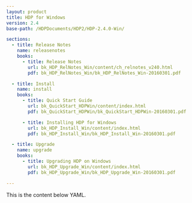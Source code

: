 ```yaml
---
layout: product
title: HDP for Windows
version: 2.4
base-path: /HDPDocuments/HDP2/HDP-2.4.0-Win/

sections:
  - title: Release Notes
    name: releasenotes
    books:
      - title: Release Notes
        url: bk_HDP_RelNotes_Win/content/ch_relnotes_v240.html
        pdf: bk_HDP_RelNotes_Win/bk_HDP_RelNotes_Win-20160301.pdf

  - title: Install
    name: install
    books:
      - title: Quick Start Guide
        url: bk_QuickStart_HDPWin/content/index.html
        pdf: bk_QuickStart_HDPWin/bk_QuickStart_HDPWin-20160301.pdf

      - title: Installing HDP for Windows
        url: bk_HDP_Install_Win/content/index.html
        pdf: bk_HDP_Install_Win/bk_HDP_Install_Win-20160301.pdf

  - title: Upgrade
    name: upgrade
    books:
      - title: Upgrading HDP on Windows
        url: bk_HDP_Upgrade_Win/content/index.html
        pdf: bk_HDP_Upgrade_Win/bk_HDP_Upgrade_Win-20160301.pdf

---
```


This is the content below YAML.
